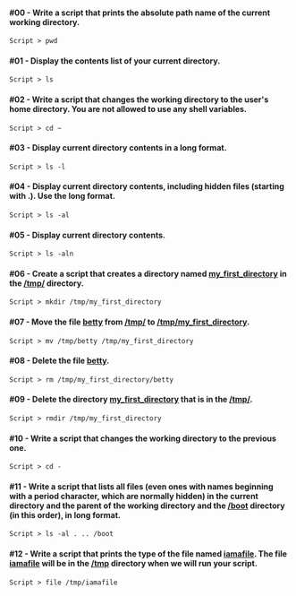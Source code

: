 #### #00 - Write a script that prints the absolute path name of the current working directory.
`Script > pwd`

#### #01 - Display the contents list of your current directory.
`Script > ls`

#### #02 - Write a script that changes the working directory to the user's home directory. You are not allowed to use any shell variables.
`Script > cd ~`

#### #03 - Display current directory contents in a long format.
`Script > ls -l`

#### #04 - Display current directory contents, including hidden files (starting with .). Use the long format.
`Script > ls -al`

#### #05 - Display current directory contents.
`Script > ls -aln`

#### #06 - Create a script that creates a directory named [my_first_directory]() in the [/tmp/]() directory.
`Script > mkdir /tmp/my_first_directory`

#### #07 - Move the file [betty]() from [/tmp/]() to [/tmp/my_first_directory]().
`Script > mv /tmp/betty /tmp/my_first_directory`

#### #08 - Delete the file [betty]().
`Script > rm /tmp/my_first_directory/betty`

#### #09 - Delete the directory [my_first_directory]() that is in the [/tmp/]().
`Script > rmdir /tmp/my_first_directory`

#### #10 - Write a script that changes the working directory to the previous one.
`Script > cd -`

#### #11 - Write a script that lists all files (even ones with names beginning with a period character, which are normally hidden) in the current directory and the parent of the working directory and the [/boot]() directory (in this order), in long format.
`Script > ls -al . .. /boot`

#### #12 - Write a script that prints the type of the file named [iamafile](). The file [iamafile]() will be in the [/tmp]() directory when we will run your script.
`Script > file /tmp/iamafile`
